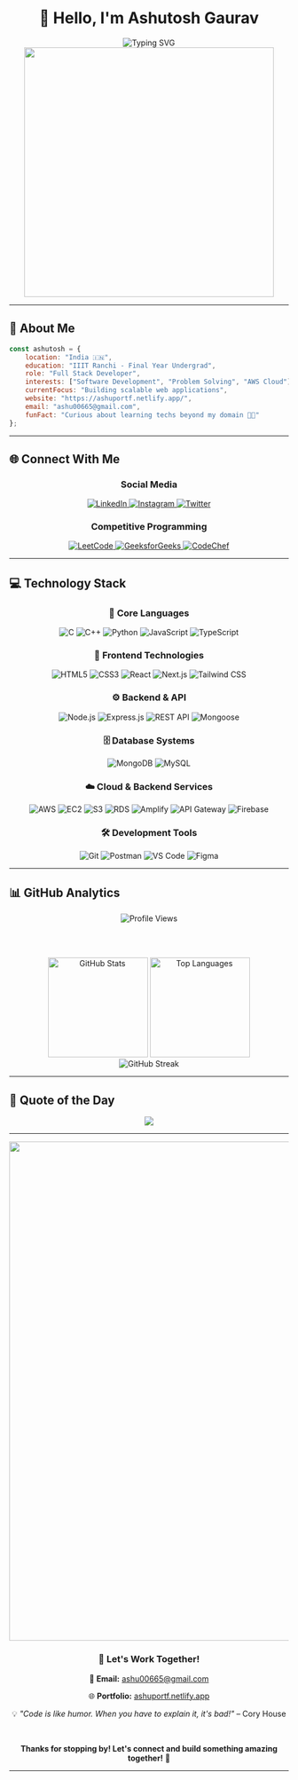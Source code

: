 # <div align="center">👋 Hello, I'm **Ashutosh Gaurav**</div>

<div align="center">
  <img src="https://readme-typing-svg.herokuapp.com?font=Fira+Code&weight=600&size=28&pause=1000&color=00D9FF&center=true&vCenter=true&random=false&width=600&lines=Full+Stack+Developer;Final+Year+at+IIIT+Ranchi;Passionate+Problem+Solver;AWS+Cloud+Enthusiast" alt="Typing SVG" />
</div>

<div align="center">
  <img src="https://user-images.githubusercontent.com/74038190/229223263-cf2e4b07-2615-4f87-9c38-e37600f8381a.gif" width="450">
</div>

---

## 🚀 About Me

```javascript
const ashutosh = {
    location: "India 🇮🇳",
    education: "IIIT Ranchi - Final Year Undergrad",
    role: "Full Stack Developer",
    interests: ["Software Development", "Problem Solving", "AWS Cloud"],
    currentFocus: "Building scalable web applications",
    website: "https://ashuportf.netlify.app/",
    email: "ashu00665@gmail.com",
    funFact: "Curious about learning techs beyond my domain 👨‍💻"
};
```

---

## 🌐 Connect With Me

<div align="center">
  
### Social Media
  
  <a href="https://www.linkedin.com/in/ashutosh-gaurav-2abba7215/">
    <img src="https://img.shields.io/badge/LinkedIn-0A66C2?style=for-the-badge&logo=linkedin&logoColor=white" alt="LinkedIn"/>
  </a>
  <a href="https://www.instagram.com/_ashu91/">
    <img src="https://img.shields.io/badge/Instagram-E4405F?style=for-the-badge&logo=instagram&logoColor=white" alt="Instagram"/>
  </a>
  <a href="https://x.com/ashu_2903">
    <img src="https://img.shields.io/badge/X-000000?style=for-the-badge&logo=x&logoColor=white" alt="Twitter"/>
  </a>

### Competitive Programming
  
  <a href="https://leetcode.com/u/ashu0306/">
    <img src="https://img.shields.io/badge/LeetCode-FFA116?style=for-the-badge&logo=leetcode&logoColor=black" alt="LeetCode"/>
  </a>
  <a href="https://www.geeksforgeeks.org/user/ashu3421/">
    <img src="https://img.shields.io/badge/GeeksforGeeks-00C853?style=for-the-badge&logo=geeksforgeeks&logoColor=white" alt="GeeksforGeeks"/>
  </a>
  <a href="https://www.codechef.com/users/ashu3421">
    <img src="https://img.shields.io/badge/CodeChef-5B4638?style=for-the-badge&logo=codechef&logoColor=white" alt="CodeChef"/>
  </a>
  
</div>

---

## 💻 Technology Stack

<div align="center">

### 🎯 Core Languages
<p>
  <img src="https://img.shields.io/badge/C-A8B9CC?style=for-the-badge&logo=c&logoColor=black" alt="C">
  <img src="https://img.shields.io/badge/C++-00599C?style=for-the-badge&logo=cplusplus&logoColor=white" alt="C++">
  <img src="https://img.shields.io/badge/Python-FFD43B?style=for-the-badge&logo=python&logoColor=blue" alt="Python">
  <img src="https://img.shields.io/badge/JavaScript-323330?style=for-the-badge&logo=javascript&logoColor=F7DF1E" alt="JavaScript">
  <img src="https://img.shields.io/badge/TypeScript-007ACC?style=for-the-badge&logo=typescript&logoColor=white" alt="TypeScript">
</p>

### 🎨 Frontend Technologies
<p>
  <img src="https://img.shields.io/badge/HTML5-E34F26?style=for-the-badge&logo=html5&logoColor=white" alt="HTML5">
  <img src="https://img.shields.io/badge/CSS3-1572B6?style=for-the-badge&logo=css3&logoColor=white" alt="CSS3">
  <img src="https://img.shields.io/badge/React-20232A?style=for-the-badge&logo=react&logoColor=61DAFB" alt="React">
  <img src="https://img.shields.io/badge/Next.js-000000?style=for-the-badge&logo=nextdotjs&logoColor=white" alt="Next.js">
  <img src="https://img.shields.io/badge/Tailwind_CSS-06B6D4?style=for-the-badge&logo=tailwind-css&logoColor=white" alt="Tailwind CSS">
</p>

### ⚙️ Backend & API
<p>
  <img src="https://img.shields.io/badge/Node.js-339933?style=for-the-badge&logo=nodedotjs&logoColor=white" alt="Node.js">
  <img src="https://img.shields.io/badge/Express.js-000000?style=for-the-badge&logo=express&logoColor=white" alt="Express.js">
  <img src="https://img.shields.io/badge/REST_API-009688?style=for-the-badge&logo=fastapi&logoColor=white" alt="REST API">
  <img src="https://img.shields.io/badge/Mongoose-880000?style=for-the-badge&logo=mongoose&logoColor=white" alt="Mongoose">
</p>

### 🗄️ Database Systems
<p>
  <img src="https://img.shields.io/badge/MongoDB-47A248?style=for-the-badge&logo=mongodb&logoColor=white" alt="MongoDB">
  <img src="https://img.shields.io/badge/MySQL-4479A1?style=for-the-badge&logo=mysql&logoColor=white" alt="MySQL">
</p>


### ☁️ Cloud & Backend Services
<p>
  <img src="https://img.shields.io/badge/Amazon_AWS-FF9900?style=for-the-badge&logo=amazonaws&logoColor=white" alt="AWS">
  <img src="https://img.shields.io/badge/AWS_EC2-FF9900?style=for-the-badge&logo=amazonec2&logoColor=white" alt="EC2">
  <img src="https://img.shields.io/badge/AWS_S3-569A31?style=for-the-badge&logo=amazons3&logoColor=white" alt="S3">
  <img src="https://img.shields.io/badge/AWS_RDS-527FFF?style=for-the-badge&logo=amazonrds&logoColor=white" alt="RDS">
  <img src="https://img.shields.io/badge/AWS_Amplify-FF9900?style=for-the-badge&logo=awsamplify&logoColor=white" alt="Amplify">
  <img src="https://img.shields.io/badge/API_Gateway-FF4F8B?style=for-the-badge&logo=amazonapigateway&logoColor=white" alt="API Gateway">
  <img src="https://img.shields.io/badge/Firebase-FFCA28?style=for-the-badge&logo=firebase&logoColor=black" alt="Firebase">
</p>

### 🛠️ Development Tools
<p>
  <img src="https://img.shields.io/badge/Git-F05032?style=for-the-badge&logo=git&logoColor=white" alt="Git">
  <img src="https://img.shields.io/badge/Postman-FF6C37?style=for-the-badge&logo=Postman&logoColor=white" alt="Postman">
  <img src="https://img.shields.io/badge/VS_Code-007ACC?style=for-the-badge&logo=visualstudiocode&logoColor=white" alt="VS Code">
  <img src="https://img.shields.io/badge/Figma-F24E1E?style=for-the-badge&logo=figma&logoColor=white" alt="Figma">
</p>

</div>

---

## 📊 GitHub Analytics

<div align="center">
  
<img src="https://komarev.com/ghpvc/?username=ashu6783&style=for-the-badge&color=00D9FF" alt="Profile Views">

<br><br>

<img src="https://github-readme-stats.vercel.app/api?username=ashu6783&show_icons=true&theme=radical&hide_border=true&bg_color=0D1117&title_color=00D9FF&icon_color=00D9FF&text_color=C9D1D9" alt="GitHub Stats" height="180">

<img src="https://github-readme-stats.vercel.app/api/top-langs/?username=ashu6783&layout=compact&theme=radical&hide_border=true&bg_color=0D1117&title_color=00D9FF&text_color=C9D1D9" alt="Top Languages" height="180">

<br>

<img src="https://github-readme-streak-stats.herokuapp.com/?user=ashu6783&theme=radical&hide_border=true&background=0D1117&ring=00D9FF&fire=00D9FF&currStreakLabel=00D9FF" alt="GitHub Streak">

</div>

---

## 💭 Quote of the Day

<div align="center">
  
  ![](https://quotes-github-readme.vercel.app/api?type=horizontal&theme=radical&border=true)
  
</div>

---

<div align="center">
  <img src="https://user-images.githubusercontent.com/74038190/212284100-561aa473-3905-4a80-b561-0d28506553ee.gif" width="900">
</div>

<div align="center">
  
  ### 💼 Let's Work Together!
  
  📧 **Email:** ashu00665@gmail.com
  
  🌐 **Portfolio:** [ashuportf.netlify.app](https://ashuportf.netlify.app/)
  
  💡 *"Code is like humor. When you have to explain it, it's bad!"* – Cory House
  
  <br>
  
  **Thanks for stopping by! Let's connect and build something amazing together!** 🚀
  
</div>

---

